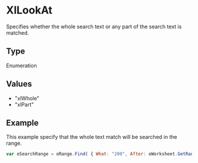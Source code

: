 # XlLookAt

Specifies whether the whole search text or any part of the search text is matched.

## Type

Enumeration

## Values

- "xlWhole"
- "xlPart"


## Example

This example specify that the whole text match will be searched in the range.

```javascript
var oSearchRange = oRange.Find( { What: "200", After: oWorksheet.GetRange("B1"), LookIn: "xlValues", LookAt: "xlWhole",	SearchOrder: "xlByColumns", SearchDirection: "xlNext", MatchCase: true } );
```

